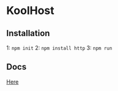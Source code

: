 # KoolHost
## Installation
1: ``` npm init ``` 2: ``` npm install http ``` 3: ``` npm run ```
## Docs
[Here](DOCUMENTATION.md)
